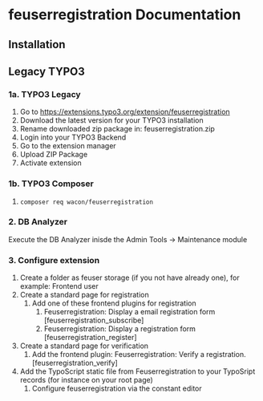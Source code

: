 # feuserregistration Documentation
## Installation
## Legacy TYPO3
### 1a. TYPO3 Legacy
  1. Go to https://extensions.typo3.org/extension/feuserregistration
  2. Download the latest version for your TYPO3 installation
  3. Rename downloaded zip package in: feuserregistration.zip
  4. Login into your TYPO3 Backend
  5. Go to the extension manager
  6. Upload ZIP Package
  7. Activate extension

### 1b. TYPO3 Composer
1. ``composer req wacon/feuserregistration``

### 2. DB Analyzer
Execute the DB Analyzer inisde the Admin Tools -> Maintenance module

### 3. Configure extension
1. Create a folder as feuser storage (if you not have already one), for example: Frontend user
2. Create a standard page for registration
   1. Add one of these frontend plugins for registration
      1. Feuserregistration: Display a email registration form [feuserregistration_subscribe]
      2. Feuserregistration: Display a registration form [feuserregistration_register]
3. Create a standard page for verification
   1. Add the frontend plugin: Feuserregistration: Verify a registration. [feuserregistration_verify]
4. Add the TypoScript static file from Feuserregistration to your TypoSript records (for instance on your root page)
   1. Configure feuserregistration via the constant editor